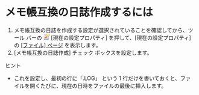 # メモ帳互換の日誌作成するには

1. メモ帳互換の日誌を作成する設定が選択されていることを確認してから、ツール バーの
![](../../images/properties.png) \[現在の設定プロパティ\]
を押して、\[現在の設定プロパティ\] の [\[ファイル\] ページ](../../dlg/properties/file/index) を表示します。
2. \[メモ帳互換の日誌作成\] チェック ボックスを設定します。

ヒント

- これを設定し、最初の行に「.LOG」 という 1 行だけを書いておくと、ファイルを開くたびに、現在の日時をファイルの最後に挿入します。
